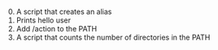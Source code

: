 0. A script that creates an alias
1. Prints hello user
2. Add /action to the PATH
3. A script that counts the number of directories in the PATH
